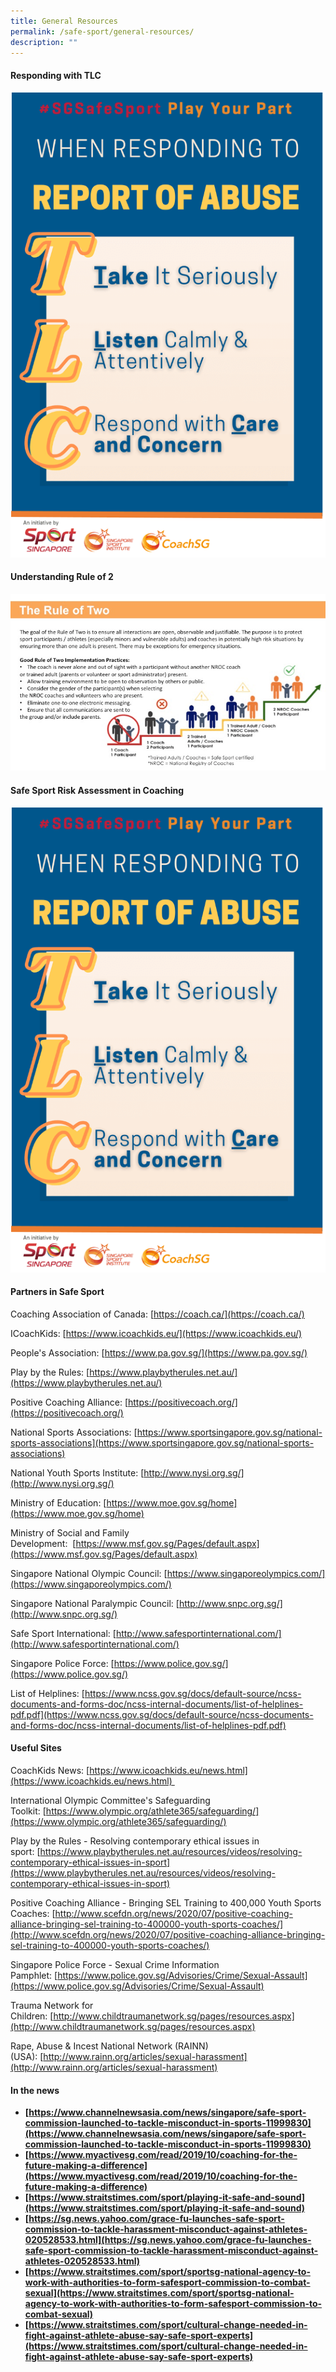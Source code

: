 ```yaml
---
title: General Resources
permalink: /safe-sport/general-resources/
description: ""
---
```

#### **Responding with TLC**
![](/images/Safe%20Sport/TLC_Poster_v1.png)

#### **Understanding Rule of 2**
![](/images/Safe%20Sport/The_rule_of_2.png)

#### **Safe Sport Risk Assessment in Coaching**
![](/images/Safe%20Sport/TLC_Poster_v1.png)

#### **Partners in Safe Sport**

Coaching Association of Canada: [https://coach.ca/](https://coach.ca/)

ICoachKids: [https://www.icoachkids.eu/](https://www.icoachkids.eu/)

People's Association: [https://www.pa.gov.sg/](https://www.pa.gov.sg/)

Play by the Rules: [https://www.playbytherules.net.au/](https://www.playbytherules.net.au/)

Positive Coaching Alliance: [https://positivecoach.org/](https://positivecoach.org/)

National Sports Associations: [https://www.sportsingapore.gov.sg/national-sports-associations](https://www.sportsingapore.gov.sg/national-sports-associations)

National Youth Sports Institute: [http://www.nysi.org.sg/](http://www.nysi.org.sg/)

Ministry of Education: [https://www.moe.gov.sg/home](https://www.moe.gov.sg/home)

Ministry of Social and Family Development:  [https://www.msf.gov.sg/Pages/default.aspx](https://www.msf.gov.sg/Pages/default.aspx)

Singapore National Olympic Council: [https://www.singaporeolympics.com/](https://www.singaporeolympics.com/)

Singapore National Paralympic Council: [http://www.snpc.org.sg/](http://www.snpc.org.sg/)

Safe Sport International: [http://www.safesportinternational.com/](http://www.safesportinternational.com/)

Singapore Police Force: [https://www.police.gov.sg/](https://www.police.gov.sg/)

List of Helplines: [https://www.ncss.gov.sg/docs/default-source/ncss-documents-and-forms-doc/ncss-internal-documents/list-of-helplines-pdf.pdf](https://www.ncss.gov.sg/docs/default-source/ncss-documents-and-forms-doc/ncss-internal-documents/list-of-helplines-pdf.pdf)

#### **Useful Sites**
CoachKids News: [https://www.icoachkids.eu/news.html](https://www.icoachkids.eu/news.html) 

International Olympic Committee's Safeguarding Toolkit: [https://www.olympic.org/athlete365/safeguarding/](https://www.olympic.org/athlete365/safeguarding/)

Play by the Rules - Resolving contemporary ethical issues in sport: [https://www.playbytherules.net.au/resources/videos/resolving-contemporary-ethical-issues-in-sport](https://www.playbytherules.net.au/resources/videos/resolving-contemporary-ethical-issues-in-sport)

Positive Coaching Alliance - Bringing SEL Training to 400,000 Youth Sports Coaches: [http://www.scefdn.org/news/2020/07/positive-coaching-alliance-bringing-sel-training-to-400000-youth-sports-coaches/](http://www.scefdn.org/news/2020/07/positive-coaching-alliance-bringing-sel-training-to-400000-youth-sports-coaches/)

Singapore Police Force - Sexual Crime Information Pamphlet: [https://www.police.gov.sg/Advisories/Crime/Sexual-Assault](https://www.police.gov.sg/Advisories/Crime/Sexual-Assault)

Trauma Network for Children: [http://www.childtraumanetwork.sg/pages/resources.aspx](http://www.childtraumanetwork.sg/pages/resources.aspx)

Rape, Abuse & Incest National Network (RAINN) (USA): [http://www.rainn.org/articles/sexual-harassment](http://www.rainn.org/articles/sexual-harassment)

#### **In the news**

*   **[https://www.channelnewsasia.com/news/singapore/safe-sport-commission-launched-to-tackle-misconduct-in-sports-11999830](https://www.channelnewsasia.com/news/singapore/safe-sport-commission-launched-to-tackle-misconduct-in-sports-11999830)**
*   **[https://www.myactivesg.com/read/2019/10/coaching-for-the-future-making-a-difference](https://www.myactivesg.com/read/2019/10/coaching-for-the-future-making-a-difference)**
*   **[https://www.straitstimes.com/sport/playing-it-safe-and-sound](https://www.straitstimes.com/sport/playing-it-safe-and-sound)**
*   **[https://sg.news.yahoo.com/grace-fu-launches-safe-sport-commission-to-tackle-harassment-misconduct-against-athletes-020528533.html](https://sg.news.yahoo.com/grace-fu-launches-safe-sport-commission-to-tackle-harassment-misconduct-against-athletes-020528533.html)**
*   **[https://www.straitstimes.com/sport/sportsg-national-agency-to-work-with-authorities-to-form-safesport-commission-to-combat-sexual](https://www.straitstimes.com/sport/sportsg-national-agency-to-work-with-authorities-to-form-safesport-commission-to-combat-sexual)**
*   **[https://www.straitstimes.com/sport/cultural-change-needed-in-fight-against-athlete-abuse-say-safe-sport-experts](https://www.straitstimes.com/sport/cultural-change-needed-in-fight-against-athlete-abuse-say-safe-sport-experts)**